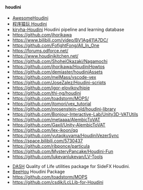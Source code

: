 #### houdini
- [AwesomeHoudini](https://github.com/wyhinton/AwesomeHoudini)
- [程序猿玩 Houdini](https://zhuanlan.zhihu.com/letshoudini)
- [kiryha-Houdini](https://github.com/kiryha/Houdini) Houdini pipeline and learning database
- https://github.com/jhorikawa
- https://www.bilibili.com/video/BV1Ag411A7DC/
- https://github.com/FofightFong/All_In_One
- https://forums.odforce.net/
- https://www.houdinikitchen.net/
- https://github.com/ShoheiOkazaki/Nagamochi
- https://github.com/jhorikawa/HoudiniHowtos
- https://github.com/demiaster/houdiniAssets
- https://github.com/melMass/vscode-vex
- https://github.com/JoseZalez/Houdini-scripts
- https://github.com/igor-elovikov/hipie
- https://github.com/thi-ng/houdini
- https://github.com/toadstorm/MOPS/
- https://github.com/jtomori/vex_tutorial
- https://github.com/nrosenstein-old/houdini-library
- https://github.com/Bonjour-Interactive-Lab/Unity3D-VATUtils
- https://github.com/metaaaa/AlembicToVAT
- https://github.com/Gaxil/Unity-AlembicToVAT
- https://github.com/lex-ikoon/qq
- https://github.com/yutaokuyama/HoudiniVezerSync
- https://space.bilibili.com/5730437
- https://github.com/ribponce/particula
- https://github.com/MysteryPancake/Houdini-Fun
- https://github.com/lukevanlukevan/LV-Tools
* [DASH](https://github.com/probiner/DASH) Quality of Life utilities package for SideFX Houdini.
* [BeeHou](https://github.com/simonreeves/BeeHou) Houdini Package 
* https://github.com/toadstorm/MOPS
* https://github.com/csdjk/LcLLib-for-Houdini